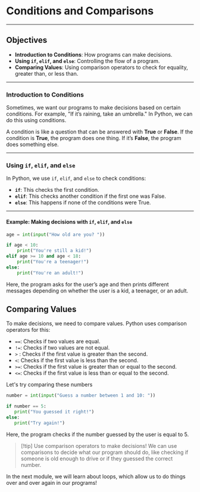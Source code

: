 # **Conditions and Comparisons**

---

## **Objectives**
- **Introduction to Conditions**: How programs can make decisions.
- **Using `if`, `elif`, and `else`**: Controlling the flow of a program.
- **Comparing Values**: Using comparison operators to check for equality, greater than, or less than.

---

### **Introduction to Conditions**

Sometimes, we want our programs to make decisions based on certain conditions. For example, "If it’s raining, take an umbrella." In Python, we can do this using conditions.

A condition is like a question that can be answered with **True** or **False**. If the condition is **True**, the program does one thing. If it’s **False**, the program does something else.

---

### **Using `if`, `elif`, and `else`**

In Python, we use `if`, `elif`, and `else` to check conditions:

- **`if`**: This checks the first condition.
- **`elif`**: This checks another condition if the first one was False.
- **`else`**: This happens if none of the conditions were True.

---

#### **Example: Making decisions with `if`, `elif`, and `else`**

```python
age = int(input("How old are you? "))

if age < 10:
    print("You're still a kid!")
elif age >= 10 and age < 18:
    print("You're a teenager!")
else:
    print("You're an adult!")
```
Here, the program asks for the user’s age and then prints different messages depending on whether the user is a kid, a teenager, or an adult.

## Comparing Values
To make decisions, we need to compare values. Python uses comparison operators for this:
- `==`: Checks if two values are equal.
- `!=`: Checks if two values are not equal.
- `>` : Checks if the first value is greater than the second.
- `<`: Checks if the first value is less than the second.
- `>=`: Checks if the first value is greater than or equal to the second.
- `<=`: Checks if the first value is less than or equal to the second.

Let's try comparing these numbers
 ```python
 number = int(input("Guess a number between 1 and 10: "))

if number == 5:
    print("You guessed it right!")
else:
    print("Try again!")
```
Here, the program checks if the number guessed by the user is equal to 5.

> [!tip] Use comparison operators to make decisions!
> We can use comparisons to decide what our program should do, like checking if someone is old enough to drive or if they guessed the correct number.
 
In the next module, we will learn about loops, which allow us to do things over and over again in our programs!